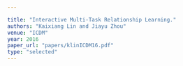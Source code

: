 ```yaml
---

title: "Interactive Multi-Task Relationship Learning."
authors: "Kaixiang Lin and Jiayu Zhou"
venue: "ICDM"
year: 2016
paper_url: "papers/klinICDM16.pdf"
type: "selected"
---
```

